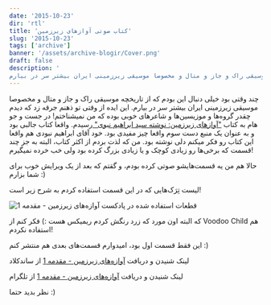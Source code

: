 ```yaml
---
date: '2015-10-23'
dir: 'rtl'
title: 'کتاب صوتی آواز‌های زیرزمین'
slug: '2015-10-23'
tags: ['archive']
banner: '/assets/archive-blogir/Cover.png'
draft: false
description: '
چند وقتی بود خیلی دنبال این بودم که از تاریخچه موسیقی راک و جاز و متال و مخصوصا موسیقی زیرزمینی ایران بیشتر سر در بیارم. '
---
```


چند وقتی بود خیلی دنبال این بودم که از تاریخچه موسیقی راک و جاز و متال و مخصوصا موسیقی زیرزمینی ایران بیشتر سر در بیارم. این ایده از وقتی تو ذهنم جرقه زد که دیدم چقدر گروه‌ها و موزیسین‌ها و شاعرهای خوبی بوده که من نمیشناختم! در جست و جو هام به کتاب ["آوازهای زیرزمین: نوشته سید ابراهیم نبوی" ](https://exit.sc/?url=http%3A%2F%2Fnogaam.com%2Fbook%2F1769%2F)رسیدم. واقعا کتاب جالبی بود و به عنوان یک منبع دست سوم واقعا چیز مفیدی بود. خود آقای ابراهیم نبودی هم واقعا این کتاب رو فکر میکنم دلی نوشته بود. من که لذت بردم از اکثر کتاب، البته به جز چند قسمت که برخی‌ها رو زیادی کوچک و یا زیادی بزرگ کرده بود ولی خب خرده نمیگیرم!

حالا هم من یه قسمت‌هایشو صوتی کرده بودم، و گقتم که بعد از یک ویرایش خوب برای شما بزارم :)

لیست تِرَک‌هایی که در این قسمت استفاده کردم به شرح زیر است!

![قطعات استفاده شده در پادکست آوازه‌های زیرزمین - مقدمه 1](/assets/archive-blogir/BackSpundTracks.jpg)

که البته اون مورد که زرد رنگش کردم ریمیکس هست :) فکر کنم از Voodoo Child هم استفاده نکردم!

این فقط قسمت اول بود، امیدوارم قسمت‌های بعدی هم منتشر کنم :)

لینک شنیدن و دریافت [آوازه‌های زیرزمین - مقدمه 1](https://soundcloud.com/mehrad77/avazhayezirzamin_1) از ساندکلاد

لینک شنیدن و دریافت [آوازه‌های زیرزمین - مقدمه 1](https://telegram.me/Bisacolax/1160) از تلگرام

نظر بدید حتما :)
